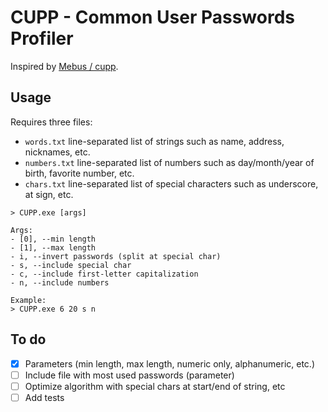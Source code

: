 # CUPP - Common User Passwords Profiler
Inspired by [Mebus / cupp](https://github.com/Mebus/cupp).

## Usage
Requires three files:
- `words.txt` line-separated list of strings such as name, address, nicknames, etc.
- `numbers.txt` line-separated list of numbers such as day/month/year of birth, favorite number, etc.
- `chars.txt` line-separated list of special characters such as underscore, at sign, etc.

```
> CUPP.exe [args]

Args:
- [0], --min length
- [1], --max length
- i, --invert passwords (split at special char)
- s, --include special char
- c, --include first-letter capitalization 
- n, --include numbers

Example:
> CUPP.exe 6 20 s n
```

## To do
- [x] Parameters (min length, max length, numeric only, alphanumeric, etc.)
- [ ] Include file with most used passwords (parameter)
- [ ] Optimize algorithm with special chars at start/end of string, etc
- [ ] Add tests
